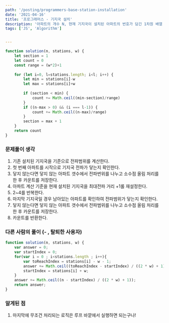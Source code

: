 ```yaml
---
path: '/posting/programmers-base-station-installation'
date: '2021-04-16'
title: '프로그래머스 - 기지국 설치'
description: '아파트의 개수 N, 현재 기지국이 설치된 아파트의 번호가 담긴 1차원 배열 stations, 전파의 도달 거리 W가 매개변수로 주어질 때, 모든 아파트에 전파를 전달하기 위해 증설해야 할 기지국 개수의 최솟값을 리턴하는 solution 함수를 완성해주세요'
tags: ['JS', 'Algorithm']


---
```


```javascript
function solution(n, stations, w) {
    let section = 1
    let count = 0
    const range = (w*2)+1
    
    for (let i=0, l=stations.length; i<l; i++) {
        let min = stations[i]-w
        let max = stations[i]+w
        
        if (section < min) {
            count += Math.ceil((min-section)/range)        
        }
        if ((n-max > 0) && (i === l-1)) {
            count += Math.ceil((n-max)/range)
        }
        section = max + 1
    }
    return count
}
```



### 문제풀이 생각

1. 기존 설치된 기지국을 기준으로 전파범위를 계산한다.
2. 첫 번째 아파트를 시작으로 기지국 전파가 닿는지 확인한다.
3. 닿지 않는다면 닿지 않는 아파트 갯수에서 전파번위를 나누고 소수점 올림 처리를 한 후 카운트를 저장한다.
4. 아파트 계산 기준을 현재 설치된 기지국을 최대전파 거리 +1롤 재설정한다.
5. 2~4를 반복한다.
6. 마지막 기지국일 경우 남아있는 아파트를 확인하여 전파범위가 닿는지 확인한다.
7. 닿지 않는다면 닿지 않는 아파트 갯수에서 전파범위를 나누고 소수점 올림 처리를 한 후 카운트를 저장한다.
8. 카운트를 반환한다.



### 다른 사람의 풀이 (**- , 탈퇴한 사용자**)

```javascript
function solution(n, stations, w) {
    var answer = 0;
    var startIndex = 0;
    for(var i = 0 ; i<stations.length ; i++){
        var toReachIndex = stations[i] - w - 1;
        answer += Math.ceil((toReachIndex - startIndex) / ((2 * w) + 1));
        startIndex = stations[i] + w;
    }
    answer += Math.ceil((n - startIndex) / ((2 * w) + 1));  
    return answer;
}
```



### 알게된 점

1. 마지막에 무조건 처리되는 로직은 루프 바깥에서 실행하면 되는구나!



